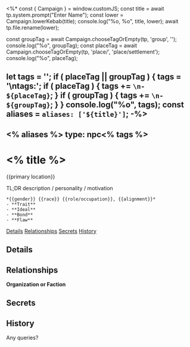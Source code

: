 <%* const { Campaign } = window.customJS;
const title = await tp.system.prompt("Enter Name");
const lower = Campaign.lowerKebab(title);
console.log("%o, %o", title, lower);
await tp.file.rename(lower);

const groupTag = await Campaign.chooseTagOrEmpty(tp, 'group', '');
console.log("%o", groupTag);
const placeTag = await Campaign.chooseTagOrEmpty(tp, 'place/', 'place/settlement');
console.log("%o", placeTag);

let tags = '';
if ( placeTag || groupTag ) {
  tags = '\ntags:';
  if ( placeTag ) {
    tags += `\n- ${placeTag}`;
  }
  if ( groupTag ) {
    tags += `\n- ${groupTag}`;
  }
}
console.log("%o", tags);
const aliases = `aliases: ['${title}']`;
-%>
---
<% aliases %>
type: npc<% tags %>
---
# <% title %>
<span class="subhead">{{primary location}}</span>

TL;DR description / personality / motivation

```ad-npc
*{{gender}} {{race}} {{role/occupation}}, {{alignment}}*  
- **Trait**
- **Ideal**
- **Bond**
- **Flaw**
```

<span class="nav">[Details](#Details) [Relationships](#Relationships) [Secrets](#Secrets) [History](#History)</span>

## Details


## Relationships

**Organization or Faction**

## Secrets

## History

Any queries?